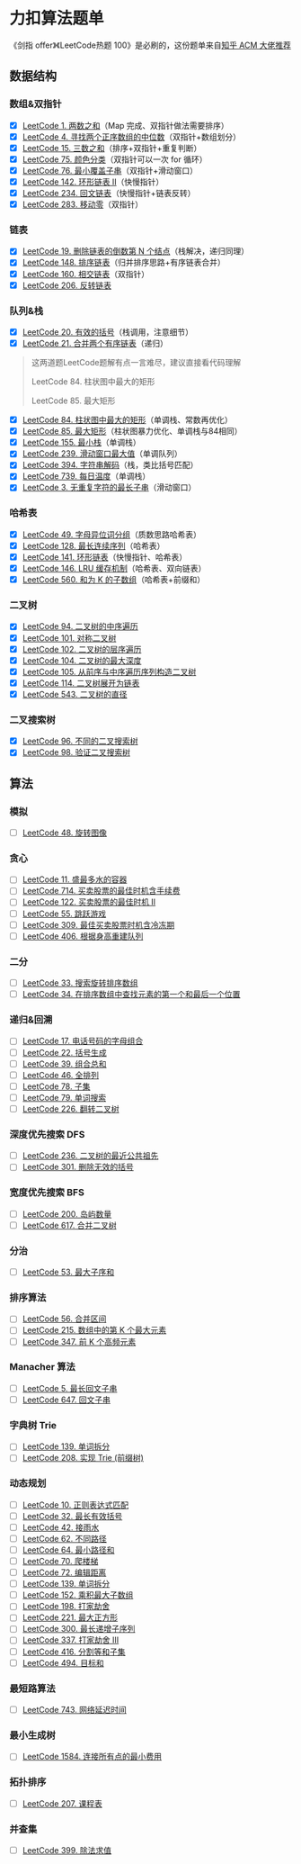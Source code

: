 # 力扣算法题单

《剑指 offer》《LeetCode热题 100》是必刷的，这份题单来自[知乎 ACM 大佬推荐](https://zhuanlan.zhihu.com/p/388470520)

## **数据结构**

### **数组&双指针**

- [x] [LeetCode 1. 两数之和](https://leetcode-cn.com/problems/two-sum/)（Map 完成、双指针做法需要排序）
- [x] [LeetCode 4. 寻找两个正序数组的中位数](https://leetcode-cn.com/problems/median-of-two-sorted-arrays/)（双指针+数组划分）
- [x] [LeetCode 15. 三数之和](https://leetcode-cn.com/problems/3sum/)（排序+双指针+重复判断）
- [x] [LeetCode 75. 颜色分类](https://leetcode-cn.com/problems/sort-colors/)（双指针可以一次 for 循环）
- [x] [LeetCode 76. 最小覆盖子串](https://leetcode-cn.com/problems/minimum-window-substring/)（双指针+滑动窗口）
- [x] [LeetCode 142. 环形链表 II](https://leetcode-cn.com/problems/linked-list-cycle-ii/)（快慢指针）
- [x] [LeetCode 234. 回文链表](https://leetcode-cn.com/problems/palindrome-linked-list/)（快慢指针+链表反转）
- [x] [LeetCode 283. 移动零](https://leetcode-cn.com/problems/move-zeroes/)（双指针）

### **链表**

- [x] [LeetCode 19. 删除链表的倒数第 N 个结点](https://leetcode-cn.com/problems/remove-nth-node-from-end-of-list/)（栈解决，递归同理）
- [x] [LeetCode 148. 排序链表](https://leetcode-cn.com/problems/sort-list/)（归并排序思路+有序链表合并）
- [x] [LeetCode 160. 相交链表](https://leetcode-cn.com/problems/intersection-of-two-linked-lists/)（双指针）
- [x] [LeetCode 206. 反转链表](https://leetcode-cn.com/problems/reverse-linked-list/)

### **队列&栈**

- [x] [LeetCode 20. 有效的括号](https://leetcode-cn.com/problems/valid-parentheses/)（栈调用，注意细节）
- [x] [LeetCode 21. 合并两个有序链表](https://leetcode-cn.com/problems/merge-two-sorted-lists/)（递归）

> 这两道题LeetCode题解有点一言难尽，建议直接看代码理解
>
> LeetCode 84. 柱状图中最大的矩形
>
> LeetCode 85. 最大矩形

- [x] [LeetCode 84. 柱状图中最大的矩形](https://leetcode-cn.com/problems/largest-rectangle-in-histogram/)（单调栈、常数再优化）
- [x] [LeetCode 85. 最大矩形](https://leetcode-cn.com/problems/maximal-rectangle/)（柱状图暴力优化、单调栈与84相同）
- [x] [LeetCode 155. 最小栈](https://leetcode-cn.com/problems/min-stack/)（单调栈）
- [x] [LeetCode 239. 滑动窗口最大值](https://leetcode-cn.com/problems/sliding-window-maximum/)（单调队列）
- [x] [LeetCode 394. 字符串解码](https://leetcode-cn.com/problems/decode-string/)（栈，类比括号匹配）
- [x] [LeetCode 739. 每日温度](https://leetcode-cn.com/problems/daily-temperatures/)（单调栈）
- [x] [LeetCode 3. 无重复字符的最长子串](https://leetcode-cn.com/problems/longest-substring-without-repeating-characters/)（滑动窗口）

### **哈希表**

- [x] [LeetCode 49. 字母异位词分组](https://leetcode-cn.com/problems/group-anagrams/)（质数思路哈希表）
- [x] [LeetCode 128. 最长连续序列](https://leetcode-cn.com/problems/longest-consecutive-sequence/)（哈希表）
- [x] [LeetCode 141. 环形链表](https://leetcode-cn.com/problems/linked-list-cycle/)（快慢指针、哈希表）
- [x] [LeetCode 146. LRU 缓存机制](https://leetcode-cn.com/problems/lru-cache/)（哈希表、双向链表）
- [x] [LeetCode 560. 和为 K 的子数组](https://leetcode-cn.com/problems/subarray-sum-equals-k/)（哈希表+前缀和）

### **二叉树** 

- [x] [LeetCode 94. 二叉树的中序遍历](https://leetcode-cn.com/problems/binary-tree-inorder-traversal/)
- [x] [LeetCode 101. 对称二叉树](https://leetcode-cn.com/problems/symmetric-tree/)
- [x] [LeetCode 102. 二叉树的层序遍历](https://leetcode-cn.com/problems/binary-tree-level-order-traversal/)
- [x] [LeetCode 104. 二叉树的最大深度](https://leetcode-cn.com/problems/maximum-depth-of-binary-tree/)
- [x] [LeetCode 105. 从前序与中序遍历序列构造二叉树](https://leetcode-cn.com/problems/construct-binary-tree-from-preorder-and-inorder-traversal/)
- [x] [LeetCode 114. 二叉树展开为链表](https://leetcode-cn.com/problems/flatten-binary-tree-to-linked-list/)
- [x] [LeetCode 543. 二叉树的直径](https://leetcode-cn.com/problems/diameter-of-binary-tree/)

### **二叉搜索树**

- [x] [LeetCode 96. 不同的二叉搜索树](https://leetcode-cn.com/problems/unique-binary-search-trees/)
- [x] [LeetCode 98. 验证二叉搜索树](https://leetcode-cn.com/problems/validate-binary-search-tree/)

## **算法**

### **模拟**

- [ ] [LeetCode 48. 旋转图像](https://leetcode-cn.com/problems/rotate-image/)

### **贪心**

- [ ] [LeetCode 11. 盛最多水的容器](https://leetcode-cn.com/problems/container-with-most-water/)
- [ ] [LeetCode 714. 买卖股票的最佳时机含手续费](https://leetcode-cn.com/problems/best-time-to-buy-and-sell-stock-with-transaction-fee/)
- [ ] [LeetCode 122. 买卖股票的最佳时机 II](https://leetcode-cn.com/problems/best-time-to-buy-and-sell-stock-ii/)
- [ ] [LeetCode 55. 跳跃游戏](https://leetcode-cn.com/problems/jump-game/)
- [ ] [LeetCode 309. 最佳买卖股票时机含冷冻期](https://leetcode-cn.com/problems/best-time-to-buy-and-sell-stock-with-cooldown/)
- [ ] [LeetCode 406. 根据身高重建队列](https://leetcode-cn.com/problems/queue-reconstruction-by-height/)

### **二分**

- [ ] [LeetCode 33. 搜索旋转排序数组](https://leetcode-cn.com/problems/search-in-rotated-sorted-array/)
- [ ] [LeetCode 34. 在排序数组中查找元素的第一个和最后一个位置](https://leetcode-cn.com/problems/find-first-and-last-position-of-element-in-sorted-array/)

### **递归&回溯**

- [ ] [LeetCode 17. 电话号码的字母组合](https://leetcode-cn.com/problems/letter-combinations-of-a-phone-number/)
- [ ] [LeetCode 22. 括号生成](https://leetcode-cn.com/problems/generate-parentheses/)
- [ ] [LeetCode 39. 组合总和](https://leetcode-cn.com/problems/combination-sum/)
- [ ] [LeetCode 46. 全排列](https://leetcode-cn.com/problems/permutations/)
- [ ] [LeetCode 78. 子集](https://leetcode-cn.com/problems/subsets/)
- [ ] [LeetCode 79. 单词搜索](https://leetcode-cn.com/problems/word-search/)
- [ ] [LeetCode 226. 翻转二叉树](https://leetcode-cn.com/problems/invert-binary-tree/)

### **深度优先搜索 DFS**

- [ ] [LeetCode 236. 二叉树的最近公共祖先](https://leetcode-cn.com/problems/lowest-common-ancestor-of-a-binary-tree/)
- [ ] [LeetCode 301. 删除无效的括号](https://leetcode-cn.com/problems/remove-invalid-parentheses/)

### **宽度优先搜索 BFS**

- [ ] [LeetCode 200. 岛屿数量](https://leetcode-cn.com/problems/number-of-islands/)
- [ ] [LeetCode 617. 合并二叉树](https://leetcode-cn.com/problems/merge-two-binary-trees/)

### **分治**

- [ ] [LeetCode 53. 最大子序和](https://leetcode-cn.com/problems/maximum-subarray/)

### **排序算法**

- [ ] [LeetCode 56. 合并区间](https://leetcode-cn.com/problems/merge-intervals/)
- [ ] [LeetCode 215. 数组中的第 K 个最大元素](https://leetcode-cn.com/problems/kth-largest-element-in-an-array/)
- [ ] [LeetCode 347. 前 K 个高频元素](https://leetcode-cn.com/problems/top-k-frequent-elements/)

### **Manacher 算法**

- [ ] [LeetCode 5. 最长回文子串](https://leetcode-cn.com/problems/longest-palindromic-substring/)
- [ ] [LeetCode 647. 回文子串](https://leetcode-cn.com/problems/palindromic-substrings/)

### **字典树 Trie**

- [ ] [LeetCode 139. 单词拆分](https://leetcode-cn.com/problems/word-break/)
- [ ] [LeetCode 208. 实现 Trie (前缀树)](https://leetcode-cn.com/problems/implement-trie-prefix-tree/)

### **动态规划**

- [ ] [LeetCode 10. 正则表达式匹配](https://leetcode-cn.com/problems/regular-expression-matching/)
- [ ] [LeetCode 32. 最长有效括号](https://leetcode-cn.com/problems/longest-valid-parentheses/)
- [ ] [LeetCode 42. 接雨水](https://leetcode-cn.com/problems/trapping-rain-water/)
- [ ] [LeetCode 62. 不同路径](https://leetcode-cn.com/problems/unique-paths/)
- [ ] [LeetCode 64. 最小路径和](https://leetcode-cn.com/problems/minimum-path-sum/)
- [ ] [LeetCode 70. 爬楼梯](https://leetcode-cn.com/problems/climbing-stairs/)
- [ ] [LeetCode 72. 编辑距离](https://leetcode-cn.com/problems/edit-distance/)
- [ ] [LeetCode 139. 单词拆分](https://leetcode-cn.com/problems/word-break/)
- [ ] [LeetCode 152. 乘积最大子数组](https://leetcode-cn.com/problems/maximum-product-subarray/)
- [ ] [LeetCode 198. 打家劫舍](https://leetcode-cn.com/problems/house-robber/)
- [ ] [LeetCode 221. 最大正方形](https://leetcode-cn.com/problems/maximal-square/)
- [ ] [LeetCode 300. 最长递增子序列](https://leetcode-cn.com/problems/longest-increasing-subsequence/)
- [ ] [LeetCode 337. 打家劫舍 III](https://leetcode-cn.com/problems/house-robber-iii/)
- [ ] [LeetCode 416. 分割等和子集](https://leetcode-cn.com/problems/partition-equal-subset-sum/)
- [ ] [LeetCode 494. 目标和](https://leetcode-cn.com/problems/target-sum/)

### **最短路算法**

- [ ] [LeetCode 743. 网络延迟时间](https://leetcode-cn.com/problems/network-delay-time/)

### **最小生成树**

- [ ] [LeetCode 1584. 连接所有点的最小费用](https://leetcode-cn.com/problems/min-cost-to-connect-all-points/)

### **拓扑排序**

- [ ] [LeetCode 207. 课程表](https://leetcode-cn.com/problems/course-schedule/)

### **并查集**

- [ ] [LeetCode 399. 除法求值](https://leetcode-cn.com/problems/evaluate-division/)
